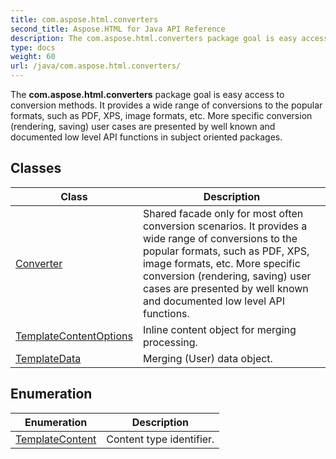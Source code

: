 ```yaml
---
title: com.aspose.html.converters
second_title: Aspose.HTML for Java API Reference
description: The com.aspose.html.converters package goal is easy access to conversion methods. It provides a wide range of conversions to the popular formats such as PDF XPS image formats etc. More specific conversion rendering saving user cases are presented by well known and documented low level API functions in subject oriented packages
type: docs
weight: 60
url: /java/com.aspose.html.converters/
---
```

The **com.aspose.html.converters** package goal is easy access to conversion methods. It provides a wide range of conversions to the popular formats, such as PDF, XPS, image formats, etc. More specific conversion (rendering, saving) user cases are presented by well known and documented low level API functions in subject oriented packages.

## Classes

| Class | Description |
| --- | --- |
| [Converter](./converter/) | Shared facade only for most often conversion scenarios. It provides a wide range of conversions to the popular formats, such as PDF, XPS, image formats, etc. More specific conversion (rendering, saving) user cases are presented by well known and documented low level API functions. |
| [TemplateContentOptions](./templatecontentoptions/) | Inline content object for merging processing. |
| [TemplateData](./templatedata/) | Merging (User) data object. |
## Enumeration

| Enumeration | Description |
| --- | --- |
| [TemplateContent](./templatecontent/) | Content type identifier. |
